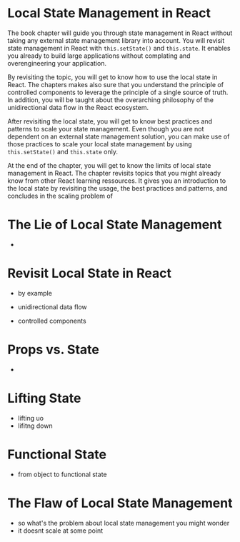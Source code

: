 # Local State Management in React

The book chapter will guide you through state management in React without taking any external state management library into account. You will revisit state management in React with `this.setState()` and `this.state`. It enables you already to build large applications without complating and overengineering your application.

By revisiting the topic, you will get to know how to use the local state in React. The chapters makes also sure that you understand the principle of controlled components to leverage the principle of a single source of truth. In addition, you will be taught about the overarching philosophy of the unidirectional data flow in the React ecosystem.

After revisiting the local state, you will get to know best practices and patterns to scale your state management. Even though you are not dependent on an external state management solution, you can make use of those practices to scale your local state management by using `this.setState()` and `this.state` only.

At the end of the chapter, you will get to know the limits of local state management in React. The chapter revisits topics that you might already know from other React learning ressources. It gives you an introduction to the local state by revisiting the usage, the best practices and patterns, and concludes in the scaling problem of

# The Lie of Local State Management

-

# Revisit Local State in React

- by example

- unidirectional data flow

- controlled components

# Props vs. State

-

# Lifting State

- lifting uo
- lifitng down

# Functional State

- from object to functional state

# The Flaw of Local State Management

- so what's the problem about local state management you might wonder
- it doesnt scale at some point